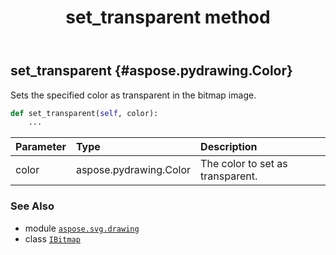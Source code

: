 ﻿---
title: set_transparent method
second_title: Aspose.SVG for Python via .NET API References
description: 
type: docs
weight: 80
url: /python-net/aspose.svg.drawing/ibitmap/set_transparent/
is_root: false
---

## set_transparent {#aspose.pydrawing.Color}

Sets the specified color as transparent in the bitmap image.



```python
def set_transparent(self, color):
    ...
```


| Parameter | Type | Description |
| :- | :- | :- |
| color | aspose.pydrawing.Color | The color to set as transparent. |



### See Also
* module [`aspose.svg.drawing`](../../)
* class [`IBitmap`](/svg/python-net/aspose.svg.drawing/ibitmap)
